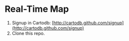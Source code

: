 Real-Time Map
=================

1. Signup in Cartodb: [http://cartodb.github.com/signup](http://cartodb.github.com/signup)
2. Clone this repo.
